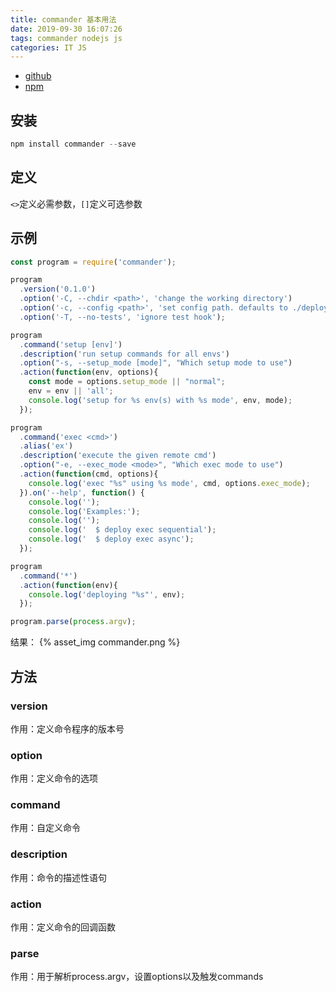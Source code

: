 ```yaml
---
title: commander 基本用法
date: 2019-09-30 16:07:26
tags: commander nodejs js
categories: IT JS
---
```


* [github](https://github.com/tj/commander.js)
* [npm](https://www.npmjs.com/package/commander)

## 安装

``` javascript
npm install commander --save
```

## 定义
`<>`定义必需参数，`[]`定义可选参数

## 示例

``` javascript
const program = require('commander');

program
  .version('0.1.0')
  .option('-C, --chdir <path>', 'change the working directory')
  .option('-c, --config <path>', 'set config path. defaults to ./deploy.conf')
  .option('-T, --no-tests', 'ignore test hook');

program
  .command('setup [env]')
  .description('run setup commands for all envs')
  .option("-s, --setup_mode [mode]", "Which setup mode to use")
  .action(function(env, options){
    const mode = options.setup_mode || "normal";
    env = env || 'all';
    console.log('setup for %s env(s) with %s mode', env, mode);
  });

program
  .command('exec <cmd>')
  .alias('ex')
  .description('execute the given remote cmd')
  .option("-e, --exec_mode <mode>", "Which exec mode to use")
  .action(function(cmd, options){
    console.log('exec "%s" using %s mode', cmd, options.exec_mode);
  }).on('--help', function() {
    console.log('');
    console.log('Examples:');
    console.log('');
    console.log('  $ deploy exec sequential');
    console.log('  $ deploy exec async');
  });

program
  .command('*')
  .action(function(env){
    console.log('deploying "%s"', env);
  });

program.parse(process.argv);
```
结果：
{% asset_img commander.png %}


## 方法

### version
作用：定义命令程序的版本号

### option
作用：定义命令的选项

### command
作用：自定义命令

### description
作用：命令的描述性语句

### action
作用：定义命令的回调函数

### parse
作用：用于解析process.argv，设置options以及触发commands
